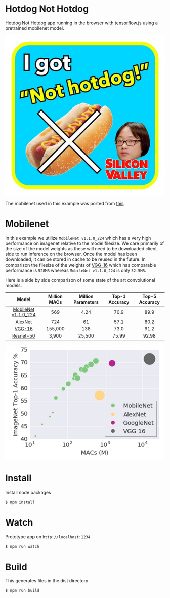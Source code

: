 # Hotdog Not Hotdog

Hotdog Not Hotdog app running in the browser with [tensorflow.js](https://github.com/tensorflow/tfjs) using a pretrained mobilenet model.

![hotdog][hotdog]

The mobilenet used in this example was ported from
[this](https://storage.cloud.google.com/tfjs-models/savedmodel/mobilenet_v1_1.0_224/weights_manifest.json)


# Mobilenet

In this example we utilize `MobileNet v1.1.0_224` which has a very high performance on imagenet relative to the model filesize. We care primarily of the size of the model weights as these will need to be downloaded client side to run inference on the browser. Once the model has been downloaded, it can be stored in cache to be reused in the future. In comparison the filesize of the weights of [VGG-16](http://www.robots.ox.ac.uk/~vgg/research/very_deep/) which has comparable performance is `528MB` whereas `MobileNet v1.1.0_224` is only `32.5MB`.

Here is a side by side comparison of some state of the art convolutional models.

Model  | Million MACs | Million Parameters | Top-1 Accuracy| Top-5 Accuracy |
:----:|:------------:|:----------:|:-------:|:-------:|
[MobileNet v1.1.0_224](https://arxiv.org/abs/1704.04861)|569|4.24|70.9|89.9|
[AlexNet](https://arxiv.org/abs/1404.5997)|724|61|57.1|80.2|
[VGG-16](https://arxiv.org/abs/1409.1556)|155,000|138|73.0|91.2|
[Resnet-50](https://arxiv.org/abs/1512.03385)|3,900|25,500|75.99|92.98

![imagenet](https://github.com/tensorflow/models/raw/master/research/slim/nets/mobilenet_v1.png)

# Install
Install node packages
```sh
$ npm install
```


# Watch
Prototype app on `http://localhost:1234`
```sh
$ npm run watch
```

# Build
This generates files in the dist directory

```sh
$ npm run build
```

[hotdog]: ./app/images/jinyang.jpeg